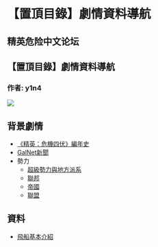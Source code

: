 # 【置頂目錄】劇情資料導航

## 精英危险中文论坛

## 【置頂目錄】劇情資料導航

### 作者: y1n4

![](https://qiniu.elitedanger.cn/assets/files/2021-05-16/1621146973-455288-xavier-henry.jpeg)

## 背景劇情

* [《精英：危機四伏》編年史](https://forum.elitedanger.cn/d/781)
* [GalNet新聞](https://elitedanger.cn/galaxy-galnet)
* 勢力
  * [超級勢力與地方派系](https://forum.elitedanger.cn/d/428)
  * [聯邦](https://forum.elitedanger.cn/d/429)
  * [帝國](https://forum.elitedanger.cn/d/430)
  * [聯盟](https://forum.elitedanger.cn/d/431)

## 資料

* [飛船基本介紹](https://forum.elitedanger.cn/d/377)

